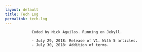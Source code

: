 ```yaml
---
layout: default
title: Tech Log
permalink: tech-log
---
```


				Coded by Nick Aguilos. Running on Jekyll.

				- July 29, 2018: Release of V1. With 5 articles. 
				- July 30, 2018: Addition of terms.
